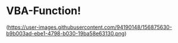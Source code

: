 # VBA-Function!

(https://user-images.githubusercontent.com/94190148/156875630-b9b003ad-ebe1-4798-b030-19ba58e63130.png)
